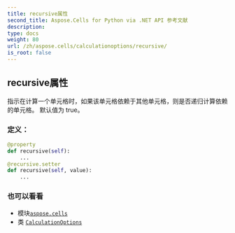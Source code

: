 ```yaml
---
title: recursive属性
second_title: Aspose.Cells for Python via .NET API 参考文献
description:
type: docs
weight: 80
url: /zh/aspose.cells/calculationoptions/recursive/
is_root: false
---
```

## recursive属性

指示在计算一个单元格时，如果该单元格依赖于其他单元格，则是否递归计算依赖的单元格。
默认值为 true。
### 定义：
```python
@property
def recursive(self):
    ...
@recursive.setter
def recursive(self, value):
    ...
```

### 也可以看看
* 模块[`aspose.cells`](../../)
* 类 [`CalculationOptions`](/cells/python-net/zh/aspose.cells/calculationoptions)

